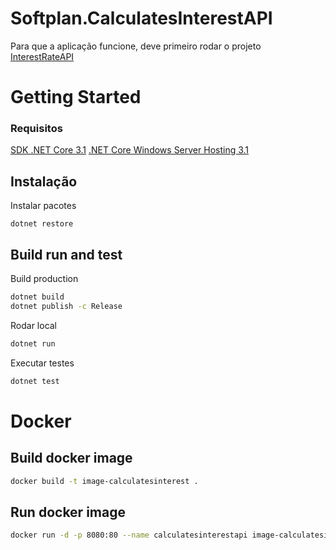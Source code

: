 # Softplan.CalculatesInterestAPI

Para que a aplicação funcione, deve primeiro rodar o projeto [InterestRateAPI](https://github.com/flmacedo-27/Softplan.InterestRateAPI)

# Getting Started

### Requisitos

[SDK .NET Core 3.1](https://dotnet.microsoft.com/download/dotnet-core/thank-you/sdk-3.1.401-windows-x64-installer)
[.NET Core Windows Server Hosting 3.1](https://dotnet.microsoft.com/download/dotnet-core/thank-you/runtime-aspnetcore-3.1.7-windows-hosting-bundle-installer)

## Instalação
Instalar pacotes
```
dotnet restore
```

## Build run and test

Build production
```bash
dotnet build
dotnet publish -c Release
```
Rodar local
```bash
dotnet run
```
Executar testes
```bash
dotnet test
```

# Docker
## Build docker image
```bash
docker build -t image-calculatesinterest .
```
## Run docker image
```bash
docker run -d -p 8080:80 --name calculatesinterestapi image-calculatesinterest
```
